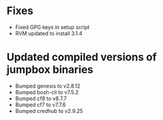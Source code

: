 # Fixes

- Fixed GPG keys in setup script
- RVM updated to install 3.1.4

# Updated compiled versions of jumpbox binaries

- Bumped genesis to v2.8.12
- Bumped bosh-cli to v7.5.2
- Bumped cf8 to v8.7.7
- Bumped cf7 to v7.7.6
- Bumped credhub to v2.9.25
